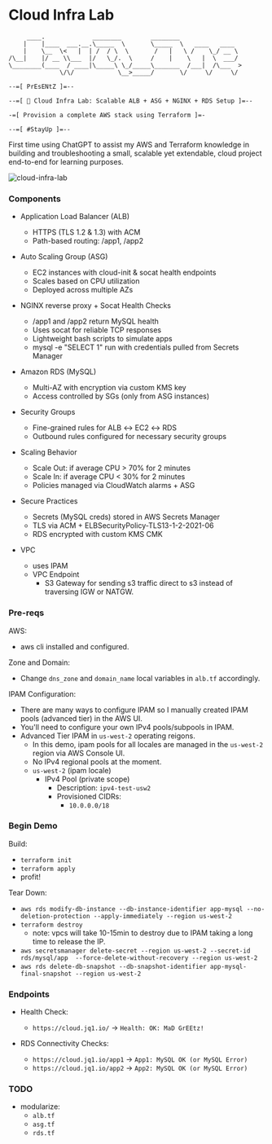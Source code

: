 # Cloud Infra Lab
```
     ____.             ________        ________
    |    |____  ___.__.\_____  \       \_____  \   ____   ____
    |    \__  \<   |  | /  / \  \       /   |   \ /    \_/ __ \
/\__|    |/ __ \\___  |/   \_/.  \     /    |    \   |  \  ___/
\________(____  / ____|\_____\ \_/_____\_______  /___|  /\___  >
              \/\/            \__>_____/       \/     \/     \/

--=[ PrEsENtZ ]=--

--=[ 🚀 Cloud Infra Lab: Scalable ALB + ASG + NGINX + RDS Setup ]=--

-=[ Provision a complete AWS stack using Terraform ]=-

--=[ #StayUp ]=--
```

First time using ChatGPT to assist my AWS and Terraform knowledge in building and troubleshooting a small, scalable yet extendable, cloud project end-to-end for learning purposes.

![cloud-infra-lab](https://jq1-io.s3.us-east-1.amazonaws.com/projects/cloud-infra-lab.png)

### Components
- Application Load Balancer (ALB)
  - HTTPS (TLS 1.2 & 1.3) with ACM
  - Path-based routing: /app1, /app2

- Auto Scaling Group (ASG)
  - EC2 instances with cloud-init & socat health endpoints
  - Scales based on CPU utilization
  - Deployed across multiple AZs

- NGINX reverse proxy + Socat Health Checks
  - /app1 and /app2 return MySQL health
  - Uses socat for reliable TCP responses
  - Lightweight bash scripts to simulate apps
  - mysql -e "SELECT 1" run with credentials pulled from Secrets Manager

- Amazon RDS (MySQL)
  - Multi-AZ with encryption via custom KMS key
  - Access controlled by SGs (only from ASG instances)

- Security Groups
  - Fine-grained rules for ALB ↔ EC2 ↔ RDS
  - Outbound rules configured for necessary security groups

- Scaling Behavior
  - Scale Out: if average CPU > 70% for 2 minutes
  - Scale In: if average CPU < 30% for 2 minutes
  - Policies managed via CloudWatch alarms + ASG

- Secure Practices
  - Secrets (MySQL creds) stored in AWS Secrets Manager
  - TLS via ACM + ELBSecurityPolicy-TLS13-1-2-2021-06
  - RDS encrypted with custom KMS CMK

- VPC
  - uses IPAM
  - VPC Endpoint
    - S3 Gateway for sending s3 traffic direct to s3 instead of traversing IGW or NATGW.


### Pre-reqs
AWS:
- aws cli installed and configured.

Zone and Domain:
- Change `dns_zone` and `domain_name` local variables in `alb.tf` accordingly.

IPAM Configuration:
- There are many ways to configure IPAM so I manually created IPAM pools (advanced tier) in the AWS UI.
- You'll need to configure your own IPv4 pools/subpools in IPAM.
- Advanced Tier IPAM in `us-west-2` operating reigons.
  - In this demo, ipam pools for all locales are managed in the `us-west-2` region via AWS Console UI.
  - No IPv4 regional pools at the moment.
  - `us-west-2` (ipam locale)
    - IPv4 Pool (private scope)
      - Description: `ipv4-test-usw2`
      - Provisioned CIDRs:
        - `10.0.0.0/18`

### Begin Demo
Build:
- `terraform init`
- `terraform apply`
- profit!

Tear Down:
- `aws rds modify-db-instance --db-instance-identifier app-mysql --no-deletion-protection --apply-immediately --region us-west-2`
- `terraform destroy`
  - note: vpcs will take 10-15min to destroy due to IPAM taking a long
    time to release the IP.
- `aws secretsmanager delete-secret --region us-west-2 --secret-id rds/mysql/app  --force-delete-without-recovery --region us-west-2`
- `aws rds delete-db-snapshot --db-snapshot-identifier app-mysql-final-snapshot --region us-west-2`


### Endpoints
- Health Check:
  - `https://cloud.jq1.io/` -> `Health: OK: MaD GrEEtz!`

- RDS Connectivity Checks:
  - `https://cloud.jq1.io/app1` -> `App1: MySQL OK (or MySQL Error)`
  - `https://cloud.jq1.io/app2` -> `App2: MySQL OK (or MySQL Error)`

### TODO
- modularize:
  - `alb.tf`
  - `asg.tf`
  - `rds.tf`

